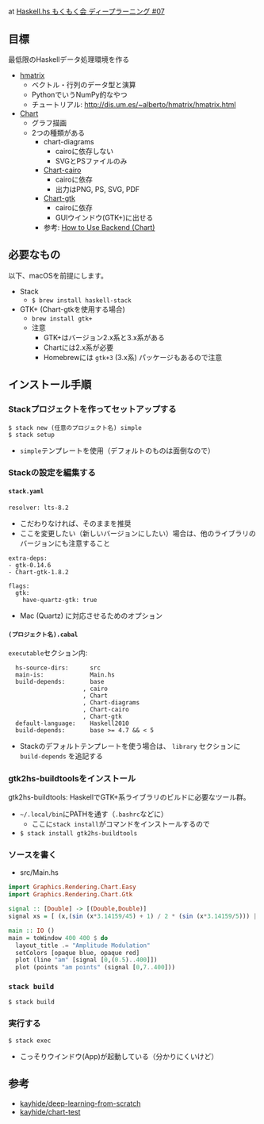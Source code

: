# 

at [Haskell.hs もくもく会 ディープラーニング #07](https://remotehs.connpass.com/event/51656/)

## 目標

最低限のHaskellデータ処理環境を作る

- [hmatrix](https://github.com/albertoruiz/hmatrix)
    - ベクトル・行列のデータ型と演算
    - PythonでいうNumPy的なやつ
    - チュートリアル: <http://dis.um.es/~alberto/hmatrix/hmatrix.html>
- [Chart](https://github.com/timbod7/haskell-chart/wiki)
    - グラフ描画
    - 2つの種類がある
        - chart-diagrams
            - cairoに依存しない
            - SVGとPSファイルのみ
        - [Chart-cairo]()
            - cairoに依存
            - 出力はPNG, PS, SVG, PDF
        - [Chart-gtk](https://hackage.haskell.org/package/Chart-gtk)
            - cairoに依存
            - GUIウインドウ(GTK+)に出せる
        - 参考: [How to Use Backend (Chart)](https://github.com/timbod7/haskell-chart/wiki/How-to-use-backends)


## 必要なもの

以下、macOSを前提にします。

- Stack
    - `$ brew install haskell-stack`
- GTK+ (Chart-gtkを使用する場合)
    - `brew install gtk+`
    - 注意
        - GTK+はバージョン2.x系と3.x系がある
        - Chartには2.x系が必要
        - Homebrewには `gtk+3` (3.x系) パッケージもあるので注意

## インストール手順

### Stackプロジェクトを作ってセットアップする

```
$ stack new (任意のプロジェクト名) simple
$ stack setup
```

- `simple`テンプレートを使用（デフォルトのものは面倒なので）

### Stackの設定を編集する

#### `stack.yaml`

```
resolver: lts-8.2
```

- こだわりなければ、そのままを推奨
- ここを変更したい（新しいバージョンにしたい）場合は、他のライブラリのバージョンにも注意すること

```
extra-deps:
- gtk-0.14.6
- Chart-gtk-1.8.2
```

```
flags:
  gtk:
    have-quartz-gtk: true
```

- Mac (Quartz) に対応させるためのオプション

#### `(プロジェクト名).cabal`

`executable`セクション内:

```
  hs-source-dirs:      src
  main-is:             Main.hs
  build-depends:       base
                     , cairo
                     , Chart
                     , Chart-diagrams
                     , Chart-cairo
                     , Chart-gtk
  default-language:    Haskell2010
  build-depends:       base >= 4.7 && < 5
```

- Stackのデフォルトテンプレートを使う場合は、 `library` セクションに `build-depends` を追記する

### gtk2hs-buildtoolsをインストール

gtk2hs-buildtools: HaskellでGTK+系ライブラリのビルドに必要なツール群。

- `~/.local/bin`にPATHを通す（`.bashrc`などに）
    - ここに`stack install`がコマンドをインストールするので
- `$ stack install gtk2hs-buildtools`

### ソースを書く

- src/Main.hs

```haskell
import Graphics.Rendering.Chart.Easy
import Graphics.Rendering.Chart.Gtk

signal :: [Double] -> [(Double,Double)]
signal xs = [ (x,(sin (x*3.14159/45) + 1) / 2 * (sin (x*3.14159/5))) | x <- xs ]

main :: IO ()
main = toWindow 400 400 $ do
  layout_title .= "Amplitude Modulation"
  setColors [opaque blue, opaque red]
  plot (line "am" [signal [0,(0.5)..400]])
  plot (points "am points" (signal [0,7..400]))
```

### `stack build`

```
$ stack build
```

### 実行する

```
$ stack exec 
```

- こっそりウインドウ(App)が起動している（分かりにくいけど）

## 参考

- [kayhide/deep-learning-from-scratch](https://github.com/kayhide/deep-learning-from-scratch)
- [kayhide/chart-test](https://github.com/kayhide/chart-test)
